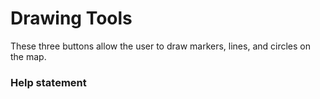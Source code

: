 # Drawing Tools

These three buttons allow the user to draw markers, lines, and circles on the map.

### Help statement
